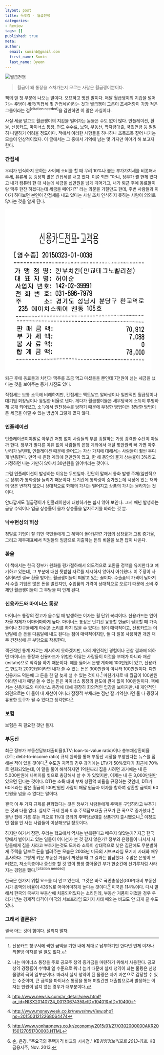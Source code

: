 ```yaml
---
layout: post
title: 독후감 - 월급전쟁
categories:
- Review
tags: []
published: true
meta:
author:
  email: suminb@gmail.com
  first_name: Sumin
  last_name: Byeon
---
```


<img src="http://image.yes24.com/goods/7539231/M" alt="월급전쟁" class="center"/>

> 월급이 왜 통장을 스쳐가는지 모르는 사람은 월급쟁이뿐이다.

책의 맨 첫 부분에 나오는 말이다. 오묘하고 멋진 말이다. 매달 월급쟁이의 지갑을 털어가는 주범이 세금(직접세 및 간접세)이라는 것과 월급쟁이 그룹이 조세저항이 가장 적은 그룹이라는 점<sup>[citation needed]</sup>을 감안하면 이 말은 사실이다.

사실 세금 말고도 월급쟁이의 지갑을 털어가는 놈들은 수도 없이 많다. 인플레이션, 환율, 신용카드, 마이너스 통장, 펀드 수수료, 보험, 부동산, 학자금대출, 국민연금 등 일일히 나열하기 어려울 정도이다. 책에서 이러한 사항들을 하나하나 조목조목 짚어 나가는 모습이 인상적이었다. 이 글에서는 그 중에서 기억에 남는 몇 가지만 이야기 해 보고자 한다.

### 간접세

우리가 인식하지 못하는 사이에 소비를 할 때 무려 10%나 붙는 부가가치세를 비롯해서 주세, 유류세 등 굉장히 많은 간접세를 내고 있다. 이쯤 되면 "아니, 정부가 뭘 한게 있다고 내가 컴퓨터 한 대 사는데 세금을 십만원을 넘게 떼어가고, 내가 퇴근 후에 동료들이랑 맥주 한잔 하겠다는데 세금을 떼어가?" 라는 의문을 가질만도 한데, 주변 사람들과 이야기 하다보면 본인이 간접세를 내고 있다는 사실 조차 인식하지 못하는 사람이 의외로 많다는 것을 알게 된다.

<img src="/attachments/2015/receipt.jpg" alt="깐부치킨 영수증" class="center"/>

퇴근 후에 동료들과 치킨과 맥주를 조금 먹고 마셨을을 뿐인데 7천원이 넘는 세금을 냈다는 것을 보여주는 증거 사진도 있다.

직접세는 보통 소득에 비례하지만, 간접세는 맥도날드 알바생이나 일반적인 월급쟁이나 대기업 회장님이나 동일한 비율로 낸다. 게다가 월급쟁이들은 세무당국에 소득이 투명하게 공개 되어있고, 소득에서 원천징수를 당하기 때문에 부정한 방법이든 정당한 방법이든 세금을 아낄 수 있는 방법이 그렇게 많지 않다.

### 인플레이션

인플레이션이야말로 아무런 저항 없이 사람들의 부를 강탈하는 가장 강력한 수단이 아닐까 한다. 정부가 별다른 이유 없이 사람들의 은행 계좌에서 매달 몇만원씩 빼 가면 아주 난리가 날텐데, 인플레이션 때문에 줄어드는 자산 가치에 대해서는 사람들이 훨씬 무디게 반응한다. 만약 내 은행 계좌에 천만원이 있고, 한 해 동안의 물가 상승률이 3%라고 가정하면 나는 가만히 앉아서 30만원을 잃어버리는 것이다.

그럼 인플레이션이 발생하는 이유는 무엇일까. 간단히 말해서 통화 발행 주체(일반적으로 정부)가 통화량을 늘리기 때문이다. 단기간에 통화량이 증가했는데 시장에 있는 재화의 양은 변하지 않으니 상대적으로 화폐의 가치는 떨어지고 상품의 가치는 올라가는 것이다.

안타깝게도 월급쟁이가 인플레이션에 대항하기는 쉽지 않아 보인다. 그저 매년 발생하는 금융 수익이나 임금 상승률이 물가 상승률을 앞지르기를 바라는 것 뿐.

### 낙수현상의 허상

정말로 기업이 잘 되면 국민들에게 그 혜택이 돌아갈까? 기업의 성장률과 고용 증가율, 그리고 재무제표에서 직원들의 임금으로 지출하는 돈의 비율을 보면 답이 나온다.

### 환율

이 책에서는 한국 정부가 원화를 평가절하해서 의도적으로 고환율 정책을 유지한다고 얘기하고 있는데, 그 부분에 대한 뒷받침 자료를 제시하지 않아서 아쉬웠다. 이 주장이 사실이라면 결국 환율 방어도 월급쟁이들이 떠맡고 있는 꼴이다. 수출품의 가격이 낮아져서 수출 기업은 많은 돈을 벌겠지만, 수입품의 가격이 상대적으로 오르기 때문에 소비 주체인 월급쟁이들이 그 부담을 떠 안게 된다.

### 신용카드와 마이너스 통장

마이너스 통장의 잔고가 음수일 때 발생하는 이자는 월 단위 복리이다. 신용카드는 연이자율 자체가 어마어마하게 높다. 마이너스 통장은 단기간 융통할 현금이 필요할 때 가족들이나 친구들에게 아쉬운 소리를 하지 않을 수 있다는 점이 매력적이고, 신용카드는 이번달에 쓴 돈을 다음달에 내도 된다는 점이 매력적이지만, 둘 다 잘못 사용하면 개인 재무 건전성에 큰 부담으로 작용한다.

객관적인 통계 자료는 제시하지 못하겠지만, 나의 개인적인 경험이나 관찰 결과에 의하면 마이너스 통장과 신용카드가 위험한 이유는 사람들이 이것을 부채가 아니라 재산(estate)으로 착각을 하기 때문이다. 예를 들어서 은행 계좌에 100만원이 있고, 신용카드 한도가 200만원이라면 내가 쓸 수 있는 돈은 300만원이 아니라 100만원이다. 다만 신용카드 덕분에 그 돈을 한 달 늦게 낼 수 있는 것이다.[^5] 마찬가지로 내 월급이 100만원이라면 내가 매달 쓸 수 있는 돈은 마이너스 통장의 한도에 관계 없이 100만원이다. 책에서는 신용카드와 마이너스 통장에 대해 굉장히 회의적인 입장을 보이지만, 내 개인적인 의견으로는 이 둘이 내 재산이 아니라 잠정적 부채라는 점만 잘 기억한다면 둘 다 굉장히 유용한 도구가 될 수 있다고 생각한다.[^6]

### 보험

보험은 꼭 필요한 것만 들자. 

### 부동산

최근 정부가 부동산담보대출비율(LTV; loan-to-value ratio)이나 총부채상환비율(DTI; debt-to-income ratio) 규제 완화를 통해 부동산 시장을 부양한다는 뉴스를 접해본 적이 있을 것이다.[^1] 수도권 지역의 경우 과거에는 LTV가 50%였다가 최근에 70%로 완화되었는데, 이 말을 풀어 해석하자면 1억원짜리 집을 사려면 과거에는 내 돈 5,000만원에 나머지를 빚으로 충당해서 살 수 가 있었지만, 이제는 내 돈 3,000만원만 있으면 된다는 것이다. DTI는 소득 대비 부채 상환액 비율을 규정하는 것인데, DTI가 60%라는 말은 월급이 100만원인 사람이 매달 원금과 이자를 합하여 상환할 금액이 60만원을 넘을 수 없다는 말이다.

결국 이 두 가지 규제를 완화했다는 것은 정부가 사람들에게 주택을 구입하라고 부추기는 것과 다름 없다. 실제로 규제 완화 이후 주택담보대출 규모가 큰 폭으로 증가했다.[^2] 불난 집에 기름 붓는 격으로 1%대 금리의 주택담보대출 상품까지 출시됐으니,[^3] 이정도면 집을 안 사는 사람들이 이상해보일 정도이다.

하지만 여기서 잠깐. 우리는 학교에서 역사는 반복된다고 배우지 않았는가? 지금 한국 땅에서 벌어지고 있는 일들이 어디선가 본 것 같지 않은가? 정부와 은행들이 나서서 사람들에게 집을 사라고 부추기는것도 모자라 소득이 상대적으로 낮은 집단에도 무분별하게 주택을 담보로 돈을 빌려주는 모습은 2008년 미국의 서브프라임 모기지 사태와 매우 흡사하다. 그렇게 키운 부동산 거품이 꺼졌을 때 그 결과는 참담했다. 수많은 은행이 쓰러졌고, 저소득층이나 중산층 할 것 없이 평생 쌓아올린 부가 한순간에 신기루처럼 사라지는 경험을 했다.<sup>[citation needed]</sup>

한국은 한가지 위험 요소를 더 안고 있는데, 그것은 바로 국민총생산(GDP)대비 부동산 시가 총액의 비율이 436%로 어마어마하게 높다는 것이다.[^4] 미국은 114%이다. 다시 말해서 한국의 국부가 부동산에 치중되어있다는 소리인데, 부동산 거품이 꺼졌을 경우 우리가 받는 경제적 타격이 미국의 서브프라임 모기지 사태 때와는 비교도 안 되게 클 수도 있다.

### 그래서 결론은?

결국 아는 것이 힘이다. 털리지 말자.

[^1]: <http://www.newsis.com/ar_detail/view.html?ar_id=NISX20140724_0013067435&cID=10401&pID=10400>
[^2]: <http://www.moneyweek.co.kr/news/mwView.php?no=2015031212268064474>
[^3]: <http://www.yonhapnews.co.kr/economy/2015/01/27/0302000000AKR20150127051700003.HTML>
[^4]:  손, 은경. "주요국의 주택가격 비교와 시사점." *KB경영정보리포트 2013-11호.* KB금융지주, Nov. 2013.
[^5]: 신용카드 청구서에 찍힌 금액을 기한 내에 제대로 납부하기만 한다면 연체 이자나 리볼빙 이자를 낼 일도 없다.
[^6]: 나는 마이너스 통장을 주로 공모주 청약 증거금을 마련하기 위해서 사용한다. 공모 청약 경쟁률이 수백대 일 수준으로 워낙 높기 때문에 실제 청약이 되는 물량은 신청 물량의 극히 일부분이다. 따라서 실제 청약이 된 물량은 자기 자본으로 감당할 수 있는 수준이며, 큰 금액을 마이너스 통장을 통해 며칠간만 대출함으로써 발생하는 이자는 만원이 넘지 않는 경우가 대부분이다.